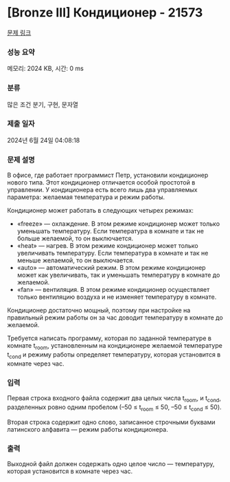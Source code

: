 # [Bronze III] Кондиционер - 21573 

[문제 링크](https://www.acmicpc.net/problem/21573) 

### 성능 요약

메모리: 2024 KB, 시간: 0 ms

### 분류

많은 조건 분기, 구현, 문자열

### 제출 일자

2024년 6월 24일 04:08:18

### 문제 설명

<p>В офисе, где работает программист Петр, установили кондиционер нового типа. Этот кондиционер отличается особой простотой в управлении. У кондиционера есть всего лишь два управляемых параметра: желаемая температура и режим работы.</p>

<p>Кондиционер может работать в следующих четырех режимах:</p>

<ul>
	<li>«freeze» — охлаждение. В этом режиме кондиционер может только уменьшать температуру. Если температура в комнате и так не больше желаемой, то он выключается.</li>
	<li>«heat» — нагрев. В этом режиме кондиционер может только увеличивать температуру. Если температура в комнате и так не меньше желаемой, то он выключается.</li>
	<li>«auto» — автоматический режим. В этом режиме кондиционер может как увеличивать, так и уменьшать температуру в комнате до желаемой.</li>
	<li>«fan» — вентиляция. В этом режиме кондиционер осуществляет только вентиляцию воздуха и не изменяет температуру в комнате.</li>
</ul>

<p>Кондиционер достаточно мощный, поэтому при настройке на правильный режим работы он за час доводит температуру в комнате до желаемой.</p>

<p>Требуется написать программу, которая по заданной температуре в комнате t<sub>room</sub>, установленным на кондиционере желаемой температуре t<sub>cond</sub> и режиму работы определяет температуру, которая установится в комнате через час.</p>

### 입력 

 <p>Первая строка входного файла содержит два целых числа t<sub>room</sub>, и t<sub>cond</sub>, разделенных ровно одним пробелом (–50 ≤ t<sub>room</sub> ≤ 50, –50 ≤ t<sub>cond</sub> ≤ 50).</p>

<p>Вторая строка содержит одно слово, записанное строчными буквами латинского алфавита — режим работы кондиционера.</p>

### 출력 

 <p>Выходной файл должен содержать одно целое число — температуру, которая установится в комнате через час.</p>


